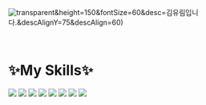 ![transparent](https://capsule-render.vercel.app/api?type=transparent&fontColor=703ee5&text=안녕하세요:)&height=150&fontSize=60&desc=김유림입니다.&descAlignY=75&descAlign=60)

<!--
<br>
<h4>3년차 Java 백엔드 개발자로 근무하고 있습니다.</h4>-->

<br>
<div><h1>✨My Skills✨</h1></div>

<div >
  <img src="https://img.shields.io/badge/java-007396?style=for-the-badge&logo=java&logoColor=white"> 
  <img src="https://img.shields.io/badge/spring-6DB33F?style=for-the-badge&logo=spring&logoColor=white">
  <img src="https://img.shields.io/badge/javascript-F7DF1E?style=for-the-badge&logo=javascript&logoColor=white"> 
  <img src="https://img.shields.io/badge/aws-232F3E?style=for-the-badge&logo=amazonaws&logoColor=white">
  <img src="https://img.shields.io/badge/html5-E34F26?style=for-the-badge&logo=html5&logoColor=white"> 
  <img src="https://img.shields.io/badge/css-1572B6?style=for-the-badge&logo=css3&logoColor=white">  
  <img src="https://img.shields.io/badge/PostgreSQL-4169E1?style=for-the-badge&logo=PostgreSQL&logoColor=white"> 
  <img src="https://img.shields.io/badge/Elasticsearch-005571?style=for-the-badge&logo=Elasticsearch&logoColor=white">
</div>

<!--
![lightyear9405's github stats](https://github-readme-stats.vercel.app/api?username=lightyear9405&show_icons=true)
[![lightyear9405's github stats](https://github-readme-stats.vercel.app/api/top-langs/?username=lightyear9405&show_icons=true&hide_border=true&title_color=004386&icon_color=004386&layout=compact)](https://github.com/lightyear9405)



### Hi there 👋
**lightyear9405/lightyear9405** is a ✨ _special_ ✨ repository because its `README.md` (this file) appears on your GitHub profile.

Here are some ideas to get you started:

- 🔭 I’m currently working on ....
- 🌱 I’m currently learning ...
- 👯 I’m looking to collaborate on ...
- 🤔 I’m looking for help with ...
- 💬 Ask me about ...
- 📫 How to reach me: ...
- 😄 Pronouns: ...
- ⚡ Fun fact: ...
-->
